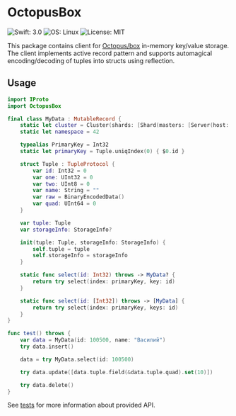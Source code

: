 # OctopusBox

![Swift: 3.0](https://img.shields.io/badge/Swift-3.0-orange.svg)
![OS: Linux](https://img.shields.io/badge/OS-Linux-brightgreen.svg)
![License: MIT](https://img.shields.io/badge/License-MIT-blue.svg)

This package contains client for
[Octopus/box](https://github.com/delamonpansie/octopus/tree/mod_box)
in-memory key/value storage.
The client implements active record pattern and supports
automagical encoding/decoding of tuples into structs using
reflection.

## Usage

```swift
import IProto
import OctopusBox

final class MyData : MutableRecord {
	static let cluster = Cluster(shards: [Shard(masters: [Server(host: "127.0.0.1", port: 33700)])])
	static let namespace = 42

	typealias PrimaryKey = Int32
	static let primaryKey = Tuple.uniqIndex(0) { $0.id }

	struct Tuple : TupleProtocol {
		var id: Int32 = 0
		var one: UInt32 = 0
		var two: UInt8 = 0
		var name: String = ""
		var raw = BinaryEncodedData()
		var quad: UInt64 = 0
	}

	var tuple: Tuple
	var storageInfo: StorageInfo?

	init(tuple: Tuple, storageInfo: StorageInfo) {
		self.tuple = tuple
		self.storageInfo = storageInfo
	}

	static func select(id: Int32) throws -> MyData? {
		return try select(index: primaryKey, key: id)
	}

	static func select(id: [Int32]) throws -> [MyData] {
		return try select(index: primaryKey, keys: id)
	}
}

func test() throws {
	var data = MyData(id: 100500, name: "Василий")
	try data.insert()

	data = try MyData.select(id: 100500)

	try data.update([data.tuple.field(&data.tuple.quad).set(10)])

	try data.delete()
}
```

See [tests](Tests/OctopusBoxTests/OctopusBoxTests.swift)
for more information about provided API.
